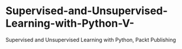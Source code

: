 # Supervised-and-Unsupervised-Learning-with-Python-V-
Supervised and Unsupervised Learning with Python, Packt Publishing
